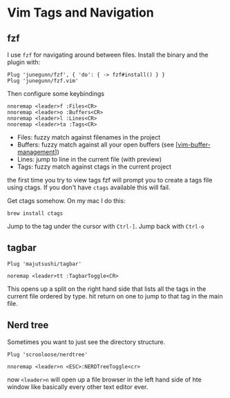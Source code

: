 # Vim Tags and Navigation

## fzf

I use `fzf` for navigating around between files. Install the binary and the
plugin with:

```vimscript
Plug 'junegunn/fzf', { 'do': { -> fzf#install() } }
Plug 'junegunn/fzf.vim'
```

Then configure some keybindings

```vimscript
nnoremap <leader>f :Files<CR>
nnoremap <leader>o :Buffers<CR>
nnoremap <leader>l :Lines<CR>
nnoremap <leader>ta :Tags<CR>
```

- Files: fuzzy match against filenames in the project
- Buffers: fuzzy match against all your open buffers (see [[vim-buffer-management]])
- Lines: jump to line in the current file (with preview)
- Tags: fuzzy match against ctags in the current project

the first time you try to view tags fzf will prompt you to create a tags file
using ctags. If you don't have `ctags` available this will fail.

Get ctags somehow. On my mac I do this:

```
brew install ctags
```

Jump to the tag under the cursor with `Ctrl-]`. Jump back with `Ctrl-o`

## tagbar

```vimscript
Plug 'majutsushi/tagbar'

noremap <leader>tt :TagbarToggle<CR>
```

This opens up a split on the right hand side that lists all the tags in the
current file ordered by type. hit return on one to jump to that tag in the main
file.

## Nerd tree

Sometimes you want to just see the directory structure.

```vimscript
Plug 'scrooloose/nerdtree'

nnoremap <leader>n <ESC>:NERDTreeToggle<cr>
```

now `<leader>n` will open up a file browser in the left hand side of hte window
like basically every other text editor ever.





[//begin]: # "Autogenerated link references for markdown compatibility"
[vim-buffer-management]: vim-buffer-management "Vim Buffer Management"
[//end]: # "Autogenerated link references"
